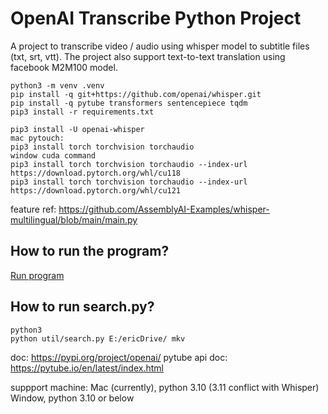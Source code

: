 # OpenAI Transcribe Python Project
A project to transcribe video / audio using whisper model to subtitle files (txt, srt, vtt). The project also support text-to-text translation using facebook M2M100 model.

```
python3 -m venv .venv 
pip install -q git+https://github.com/openai/whisper.git
pip install -q pytube transformers sentencepiece tqdm
pip3 install -r requirements.txt

pip3 install -U openai-whisper
mac pytouch:
pip3 install torch torchvision torchaudio
window cuda command
pip3 install torch torchvision torchaudio --index-url https://download.pytorch.org/whl/cu118
pip3 install torch torchvision torchaudio --index-url https://download.pytorch.org/whl/cu121
```

feature ref:
https://github.com/AssemblyAI-Examples/whisper-multilingual/blob/main/main.py


## How to run the program?
[Run program](doc/command.md)

## How to run search.py?
```
python3
python util/search.py E:/ericDrive/ mkv
```
doc:
https://pypi.org/project/openai/
pytube api doc: 
https://pytube.io/en/latest/index.html

suppport machine:
Mac (currently), python 3.10 (3.11 conflict with Whisper)
Window, python 3.10 or below